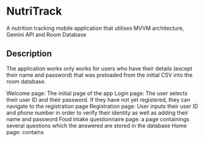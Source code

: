 # NutriTrack
A nutrition tracking mobile application that utilises MVVM architecture, Gemini API and Room Database

## Description
The application works only works for users who have their details (except their name and password) that was preloaded from the initial CSV into the room database.

Welcome page: The initial page of the app
Login page: The user selects their user ID and their password. If they have not yet registered, they can navigate to the registration page
Registration page: User inputs their user ID and phone number in order to verify their identity as well as adding their name and password
Food intake questionnaire page: a page containings several questions which the answered are stored in the database
Home page: contains 



